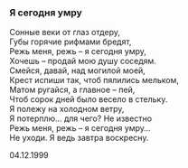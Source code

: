 ### Я сегодня умру

Сонные веки от глаз отдеру,  
Губы горячие рифмами бредят,  
Режь меня, режь – я сегодня умру,  
Хочешь – продай мою душу соседям.  
Смейся, давай, над могилой моей,  
Крест испиши так, чтоб пялились мельком,  
Матом ругайся, а главное – пей,  
Чтоб сорок дней было весело в стельку.  
Я полежу на холодном ветру,  
Я потерплю… для чего? Не известно  
Режь меня, режь – я сегодня умру…  
Не уходи. Я ведь завтра воскресну.

04.12.1999
